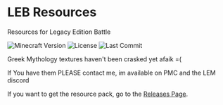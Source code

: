 # LEB Resources
Resources for Legacy Edition Battle

![Minecraft Version](https://img.shields.io/badge/Minecraft-1.16.5--1.17.1-80ba42?style=for-the-badge) ![License](https://img.shields.io/github/license/DBTDerpbox/LEB-resources?style=for-the-badge) ![Last Commit](https://img.shields.io/github/last-commit/dbtderpbox/LEB-resources?style=for-the-badge)

Greek Mythology textures haven't been crasked yet afaik =(

If You have them PLEASE contact me, im available on PMC and the LEM discord

If you want to get the resource pack, go to the [Releases Page](https://github.com/DBTDerpbox/Legacy-Edition-Battle/releases).
